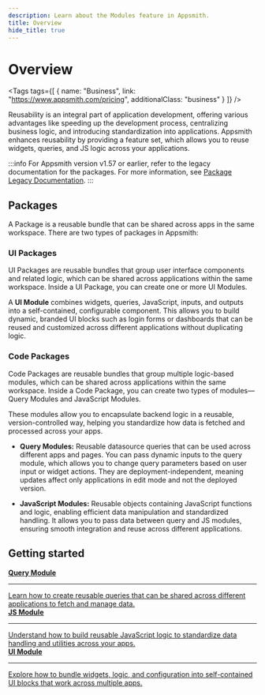 ```yaml
---
description: Learn about the Modules feature in Appsmith.
title: Overview
hide_title: true
---
```

<!-- vale off -->

<div className="tag-wrapper">
 <h1>Overview</h1>

<Tags
tags={[
{ name: "Business", link: "https://www.appsmith.com/pricing", additionalClass: "business" }
]}
/>

</div>

<!-- vale on -->

Reusability is an integral part of application development, offering various advantages like speeding up the development process, centralizing business logic, and introducing standardization into applications. Appsmith enhances reusability by providing a feature set, which allows you to reuse widgets, queries, and JS logic across your applications.


:::info
For Appsmith version v1.57 or earlier, refer to the legacy documentation for the packages. For more information, see [Package Legacy Documentation](https://appsmith-docs-git-packages-v156-get-appsmith.vercel.app/packages/overview).
:::

## Packages

A Package is a reusable bundle that can be shared across apps in the same workspace. There are two types of packages in Appsmith:


### UI Packages


UI Packages are reusable bundles that group user interface components and related logic, which can be shared across applications within the same workspace. Inside a UI Package, you can create one or more UI Modules. 

A **UI Module** combines widgets, queries, JavaScript, inputs, and outputs into a self-contained, configurable component. This allows you to build dynamic, branded UI blocks such as login forms or dashboards that can be reused and customized across different applications without duplicating logic.





<ZoomImage
  src="/img/moduleui.png" 
  alt="Modules image"
  caption=""
/>


### Code Packages

Code Packages are reusable bundles that group multiple logic-based modules, which can be shared across applications within the same workspace. Inside a Code Package, you can create two types of modules—Query Modules and JavaScript Modules. 

These modules allow you to encapsulate backend logic in a reusable, version-controlled way, helping you standardize how data is fetched and processed across your apps.


<ZoomImage
  src="/img/code-package.png" 
  alt="Modules image"
  caption=""
/>

* **Query Modules:** Reusable datasource queries that can be used across different apps and pages. You can pass dynamic inputs to the query module, which allows you to change query parameters based on user input or widget actions. They are deployment-independent, meaning updates affect only applications in edit mode and not the deployed version.

* **JavaScript Modules:** Reusable objects containing JavaScript functions and logic, enabling efficient data manipulation and standardized handling. It allows you to pass data between query and JS modules, ensuring smooth integration and reuse across different applications.

## Getting started




<div className="containerGridSampleApp three-column-layout">
  <a className="containerAnchor containerColumnSampleApp columnGrid" href="/packages/tutorial/query-module">
    <div className="containerHead">
      <div className="containerHeading"><strong>Query Module</strong></div>
    </div>
    <hr className="gradient-hr" />
    <div className="containerDescription">
      Learn how to create reusable queries that can be shared across different applications to fetch and manage data.
    </div>
  </a>

  <a className="containerAnchor containerColumnSampleApp columnGrid" href="/packages/tutorial/js-module">
    <div className="containerHead">
      <div className="containerHeading"><strong>JS Module</strong></div>
    </div>
    <hr className="gradient-hr" />
    <div className="containerDescription">
      Understand how to build reusable JavaScript logic to standardize data handling and utilities across your apps.
    </div>
  </a>

  <a className="containerAnchor containerColumnSampleApp columnGrid" href="/packages/tutorial/ui-module">
    <div className="containerHead">
      <div className="containerHeading"><strong>UI Module</strong></div>
    </div>
    <hr className="gradient-hr" />
    <div className="containerDescription">
      Explore how to bundle widgets, logic, and configuration into self-contained UI blocks that work across multiple apps.
    </div>
  </a>
</div>
